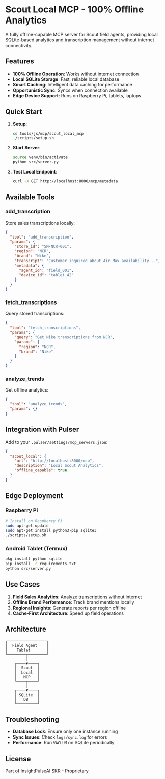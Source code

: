 # Scout Local MCP - 100% Offline Analytics

A fully offline-capable MCP server for Scout field agents, providing local SQLite-based analytics and transcription management without internet connectivity.

## Features

- **100% Offline Operation**: Works without internet connection
- **Local SQLite Storage**: Fast, reliable local database
- **Smart Caching**: Intelligent data caching for performance
- **Opportunistic Sync**: Syncs when connection available
- **Edge Device Support**: Runs on Raspberry Pi, tablets, laptops

## Quick Start

1. **Setup**:
   ```bash
   cd tools/js/mcp/scout_local_mcp
   ./scripts/setup.sh
   ```

2. **Start Server**:
   ```bash
   source venv/bin/activate
   python src/server.py
   ```

3. **Test Local Endpoint**:
   ```bash
   curl -X GET http://localhost:8000/mcp/metadata
   ```

## Available Tools

### add_transcription
Store sales transcriptions locally:
```json
{
  "tool": "add_transcription",
  "params": {
    "store_id": "SM-NCR-001",
    "region": "NCR",
    "brand": "Nike",
    "transcript": "Customer inquired about Air Max availability...",
    "metadata": {
      "agent_id": "field_001",
      "device_id": "tablet_42"
    }
  }
}
```

### fetch_transcriptions
Query stored transcriptions:
```json
{
  "tool": "fetch_transcriptions",
  "params": {
    "query": "Get Nike transcriptions from NCR",
    "params": {
      "region": "NCR",
      "brand": "Nike"
    }
  }
}
```

### analyze_trends
Get offline analytics:
```json
{
  "tool": "analyze_trends",
  "params": {}
}
```

## Integration with Pulser

Add to your `.pulser/settings/mcp_servers.json`:
```json
{
  "scout_local": {
    "url": "http://localhost:8000/mcp",
    "description": "Local Scout Analytics",
    "offline_capable": true
  }
}
```

## Edge Deployment

### Raspberry Pi
```bash
# Install on Raspberry Pi
sudo apt-get update
sudo apt-get install python3-pip sqlite3
./scripts/setup.sh
```

### Android Tablet (Termux)
```bash
pkg install python sqlite
pip install -r requirements.txt
python src/server.py
```

## Use Cases

1. **Field Sales Analytics**: Analyze transcriptions without internet
2. **Offline Brand Performance**: Track brand mentions locally
3. **Regional Insights**: Generate reports per region offline
4. **Cache-First Architecture**: Speed up field operations

## Architecture

```
┌─────────────────┐
│  Field Agent    │
│    Tablet       │
└────────┬────────┘
         │
    ┌────▼────┐
    │  Scout  │
    │  Local  │
    │   MCP   │
    └────┬────┘
         │
    ┌────▼────┐
    │ SQLite  │
    │   DB    │
    └─────────┘
```

## Troubleshooting

- **Database Lock**: Ensure only one instance running
- **Sync Issues**: Check `logs/sync.log` for errors
- **Performance**: Run `VACUUM` on SQLite periodically

## License

Part of InsightPulseAI SKR - Proprietary